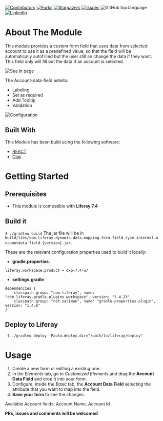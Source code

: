 [![Contributors][contributors-shield]][contributors-url]
[![Forks][forks-shield]][forks-url]
[![Stargazers][stars-shield]][stars-url]
[![Issues][issues-shield]][issues-url]
![GitHub top language][top-lenguage-shield]
[![LinkedIn][linkedin-shield]][linkedin-url]

# About The Module

This module provides a custom form field that uses data from selected account to use it as a predefined value, so that the field will be automatically autofillled but the user still an change the data if they want. This field only will fill out the data if an account is selected.

![See in page][page-img]

The Account-data-field admits:

 * Labeling
 * Set as required
 * Add Tooltip
 * Validation

![Configuration][config-img]

## Built With

This Module has been build using the following software:
* [REACT](https://es.reactjs.org/)
* [Clay](https://clayui.com/)

# Getting Started

## Prerequisites

* This module is compatible with **Liferay 7.4**

## Build it
` $ ./gradlew build `
The jar file will be in `build/libs/com.liferay.dynamic.data.mapping.form.field.type.internal.accountdata.field-{version}.jar`.

These are the relevant configuration properties used to build it locally:
- **gradle.properties**:
```
liferay.workspace.product = dxp-7.4-u7
```
- **settings.gradle**
```
dependencies {
	classpath group: "com.liferay", name: "com.liferay.gradle.plugins.workspace", version: "3.4.23"
	classpath group: "net.saliman", name: "gradle-properties-plugin", version: "1.4.6"
}
```

## Deploy to Liferay
` $ ./gradlew deploy -Pauto.deploy.dir="/path/to/liferay/deploy"`

# Usage

1. Create a new form or editing a existing one.
2. In the *Elements* tab, go to *Customized Elements* and drag the **Account Data Field** and drop it into your form.
3. Configure, inside the *Basic* tab, the **Account Data Field** selecting the attribute that you want to map into the field.
4. **Save your form** to see the changes.

Available Account fields: Account Name, Account Id

**PRs, issues and comments will be welcomed**

<!-- MARKDOWN LINKS & IMAGES -->
[contributors-shield]: https://img.shields.io/github/contributors/martin-dominguez/liferay-modules.svg
[contributors-url]: https://github.com/martin-dominguez/liferay-modules/graphs/contributors
[forks-shield]: https://img.shields.io/github/forks/martin-dominguez/liferay-modules.svg
[forks-url]: https://github.com/martin-dominguez/liferay-modules/network/members
[stars-shield]: https://img.shields.io/github/stars/martin-dominguez/liferay-modules.svg
[stars-url]: https://github.com/martin-dominguez/liferay-modules/stargazers
[issues-shield]: https://img.shields.io/github/issues/martin-dominguez/liferay-modules.svg
[issues-url]: https://github.com/martin-dominguez/liferay-modules/issues
[top-lenguage-shield]: https://img.shields.io/github/languages/top/martin-dominguez/liferay-modules
[linkedin-shield]: https://img.shields.io/badge/-LinkedIn-black.svg?logo=linkedin&colorB=555
[linkedin-url]: https://linkedin.com/in/-martin-dominguez/
[config-img]: doc-images/user-data-field1.png
[page-img]: doc-images/user-data-field2.png